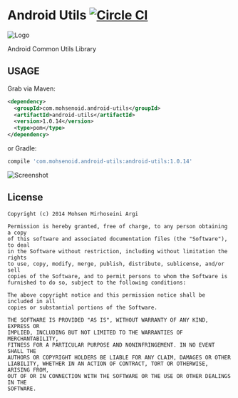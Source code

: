 Android Utils [![Circle CI](https://circleci.com/gh/mmirhoseini/android_utils.svg?style=svg)](https://circleci.com/gh/mmirhoseini/android_utils)
=============

![Logo](logo.png)

Android Common Utils Library



USAGE
--------

Grab via Maven:
```xml
<dependency>
  <groupId>com.mohsenoid.android-utils</groupId>
  <artifactId>android-utils</artifactId>
  <version>1.0.14</version>
  <type>pom</type>
</dependency>
```
or Gradle:
```groovy
compile 'com.mohsenoid.android-utils:android-utils:1.0.14'
```

![Screenshot](/Screenshot.png)

License
-------

    Copyright (c) 2014 Mohsen Mirhoseini Argi
    
    Permission is hereby granted, free of charge, to any person obtaining a copy
    of this software and associated documentation files (the "Software"), to deal
    in the Software without restriction, including without limitation the rights
    to use, copy, modify, merge, publish, distribute, sublicense, and/or sell
    copies of the Software, and to permit persons to whom the Software is
    furnished to do so, subject to the following conditions:
    
    The above copyright notice and this permission notice shall be included in all
    copies or substantial portions of the Software.
    
    THE SOFTWARE IS PROVIDED "AS IS", WITHOUT WARRANTY OF ANY KIND, EXPRESS OR
    IMPLIED, INCLUDING BUT NOT LIMITED TO THE WARRANTIES OF MERCHANTABILITY,
    FITNESS FOR A PARTICULAR PURPOSE AND NONINFRINGEMENT. IN NO EVENT SHALL THE
    AUTHORS OR COPYRIGHT HOLDERS BE LIABLE FOR ANY CLAIM, DAMAGES OR OTHER
    LIABILITY, WHETHER IN AN ACTION OF CONTRACT, TORT OR OTHERWISE, ARISING FROM,
    OUT OF OR IN CONNECTION WITH THE SOFTWARE OR THE USE OR OTHER DEALINGS IN THE
    SOFTWARE.
